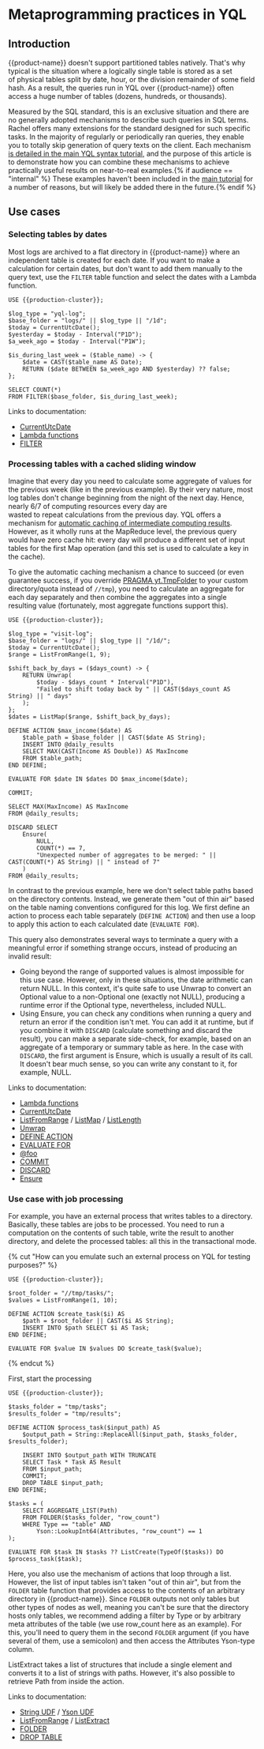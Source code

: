 # Metaprogramming practices in YQL

## Introduction
{{product-name}} doesn't support partitioned tables natively. That's why typical is the situation where a logically single table is stored as a set of physical tables split by date, hour, or the division remainder of some field hash. As a result, the queries run in YQL over {{product-name}} often access a huge number of tables (dozens, hundreds, or thousands).

Measured by the SQL standard, this is an exclusive situation and there are no generally adopted mechanisms to describe such queries in SQL terms. Rachel offers many extensions for the standard designed for such specific tasks. In the majority of regularly or periodically ran queries, they enable you to totally skip generation of query texts on the client. Each mechanism [is detailed in the main YQL syntax tutorial](../../../yql/syntax/index.md), and the purpose of this article is to demonstrate how you can combine these mechanisms to achieve practically useful results on near-to-real examples.{% if audience == "internal" %} These examples haven't been included in the [main tutorial]({{yql.link}}/Tutorial/yt_01_Select_all_columns) for a number of reasons, but will likely be added there in the future.{% endif %}

## Use cases

### Selecting tables by dates
Most logs are archived to a flat directory in {{product-name}} where an independent table is created for each date. If you want to make a calculation for certain dates, but don't want to add them manually to the query text, use the `FILTER` table function and select the dates with a Lambda function.

```yql
USE {{production-cluster}};

$log_type = "yql-log";
$base_folder = "logs/" || $log_type || "/1d";
$today = CurrentUtcDate();
$yesterday = $today - Interval("P1D");
$a_week_ago = $today - Interval("P1W");

$is_during_last_week = ($table_name) -> {
    $date = CAST($table_name AS Date);
    RETURN ($date BETWEEN $a_week_ago AND $yesterday) ?? false;
};

SELECT COUNT(*)
FROM FILTER($base_folder, $is_during_last_week);
```

Links to documentation:

* [CurrentUtcDate](../../../yql/builtins/basic.md#currentutcdate)
* [Lambda functions](../../../yql/syntax/expressions.md#lambda)
* [FILTER](../../../yql/syntax/select/index.md)

### Processing tables with a cached sliding window
Imagine that every day you need to calculate some aggregate of values for the previous week (like in the previous example). By their very nature, most log tables don't change beginning from the night of the next day. Hence, nearly 6/7 of computing resources every day are wasted to repeat calculations from the previous day. YQL offers a mechanism for [automatic caching of intermediate computing results](../../../yql/syntax/pragma/yt#querycachemode). However, as it wholly runs at the MapReduce level, the previous query would have zero cache hit: every day will produce a different set  of input tables for the first Map operation (and this set is used to calculate a key in the cache).

To give the automatic caching mechanism a chance to succeed (or even guarantee success, if you override [PRAGMA yt.TmpFolder](../../../yql/syntax/pragma/yt#tmpfolder) to your custom directory/quota instead of `//tmp`), you need to calculate an aggregate for each day separately and then combine the aggregates into a single resulting value (fortunately, most aggregate functions support this).

```yql
USE {{production-cluster}};

$log_type = "visit-log";
$base_folder = "logs/" || $log_type || "/1d/";
$today = CurrentUtcDate();
$range = ListFromRange(1, 9);

$shift_back_by_days = ($days_count) -> {
    RETURN Unwrap(
        $today - $days_count * Interval("P1D"),
        "Failed to shift today back by " || CAST($days_count AS String) || " days"
    );
};
$dates = ListMap($range, $shift_back_by_days);

DEFINE ACTION $max_income($date) AS
    $table_path = $base_folder || CAST($date AS String);
    INSERT INTO @daily_results
    SELECT MAX(CAST(Income AS Double)) AS MaxIncome
    FROM $table_path;
END DEFINE;

EVALUATE FOR $date IN $dates DO $max_income($date);

COMMIT;

SELECT MAX(MaxIncome) AS MaxIncome
FROM @daily_results;

DISCARD SELECT
    Ensure(
        NULL,
        COUNT(*) == 7,
        "Unexpected number of aggregates to be merged: " || CAST(COUNT(*) AS String) || " instead of 7"
    )
FROM @daily_results;
```

In contrast to the previous example, here we don't select table paths based on the directory contents. Instead, we generate them "out of thin air" based on the table naming conventions configured for this log. We first define an action to process each table separately (`DEFINE ACTION`) and then use a loop to apply this action to each calculated date (`EVALUATE FOR`).

This query also demonstrates several ways to terminate a query with a meaningful error if something strange occurs, instead of producing an invalid result:

* Going beyond the range of supported values is almost impossible for this use case. However, only in these situations, the date arithmetic can return NULL. In this context, it's quite safe to use Unwrap to convert an Optional value to a non-Optional one (exactly not NULL), producing a runtime error if the Optional type, nevertheless, included NULL.
* Using Ensure, you can check any conditions when running a query and return an error if the condition isn't met. You can add it at runtime, but if you combine it with `DISCARD` (calculate something and discard the result), you can make a separate side-check, for example, based on an aggregate of a temporary or summary table as here. In the case with `DISCARD`, the first argument is Ensure, which is usually a result of its call. It doesn't bear much sense, so you can write any constant to it, for example, NULL.

Links to documentation:

* [Lambda functions](../../../yql/syntax/expressions.md#lambda)
* [CurrentUtcDate](../../../yql/builtins/basic.md#currentutcdate)
* [ListFromRange](../../../yql/builtins/list.md#listfromrange) / [ListMap](../../../yql/builtins/list.md#listmap) / [ListLength](../../../yql/builtins/list.md#listlength)
* [Unwrap](../../../yql/builtins/basic.md#unwrap)
* [DEFINE ACTION](../../../yql/syntax/action.md)
* [EVALUATE FOR](../../../yql/syntax/action.md#evaluate-for)
* [@foo](../../../yql/syntax/select/temporary_table.md)
* [COMMIT](../../../yql/syntax/commit.md)
* [DISCARD](../../../yql/syntax/discard.md)
* [Ensure](../../../yql/builtins/basic.md#ensure)


### Use case with job processing
For example, you have an external process that writes tables to a directory. Basically, these tables are jobs to be processed. You need to run a computation on the contents of such table, write the result to another directory, and delete the processed tables: all this in the transactional mode.

{% cut "How can you emulate such an external process on YQL for testing purposes?" %}

```yql
USE {{production-cluster}};

$root_folder = "//tmp/tasks/";
$values = ListFromRange(1, 10);

DEFINE ACTION $create_task($i) AS
    $path = $root_folder || CAST($i AS String);
    INSERT INTO $path SELECT $i AS Task;
END DEFINE;

EVALUATE FOR $value IN $values DO $create_task($value);
```

{% endcut %}

First, start the processing
```yql
USE {{production-cluster}};

$tasks_folder = "tmp/tasks";
$results_folder = "tmp/results";

DEFINE ACTION $process_task($input_path) AS
    $output_path = String::ReplaceAll($input_path, $tasks_folder, $results_folder);

    INSERT INTO $output_path WITH TRUNCATE
    SELECT Task * Task AS Result
    FROM $input_path;
    COMMIT;
    DROP TABLE $input_path;
END DEFINE;

$tasks = (
    SELECT AGGREGATE_LIST(Path)
    FROM FOLDER($tasks_folder, "row_count")
    WHERE Type == "table" AND
        Yson::LookupInt64(Attributes, "row_count") == 1
);

EVALUATE FOR $task IN $tasks ?? ListCreate(TypeOf($tasks)) DO $process_task($task);
```
Here, you also use the mechanism of actions that loop through a list. However, the list of input tables isn't taken "out of thin air", but from the `FOLDER` table function that provides access to the contents of an arbitrary directory in {{product-name}}. Since `FOLDER` outputs not only tables but other types of nodes as well, meaning you can't be sure that the directory hosts only tables, we recommend adding a filter by Type or by arbitrary meta attributes of the table (we use row_count here as an example). For this, you'll need to query them in the second `FOLDER` argument (if you have several of them, use a semicolon) and then access the Attributes Yson-type column.

ListExtract takes a list of structures that include a single element and converts it to a list of strings with paths. However, it's also possible to retrieve Path from inside the action.

Links to documentation:

* [String UDF](../../../yql/udf/list/string.md) / [Yson UDF](../../../yql/udf/list/yson.md)
* [ListFromRange](../../../yql/builtins/list.md#listfromrange) / [ListExtract](../../../yql/builtins/list.md#listextract)
* [FOLDER](../../../yql/syntax/select/folder.md)
* [DROP TABLE](../../../yql/syntax/drop_table.md)
